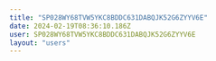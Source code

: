 ```yaml
---
title: "SP028WY68TVW5YKC8BDDC631DABQJK52G6ZYYV6E"
date: 2024-02-19T08:36:10.186Z
user: SP028WY68TVW5YKC8BDDC631DABQJK52G6ZYYV6E
layout: "users"
---
```

    